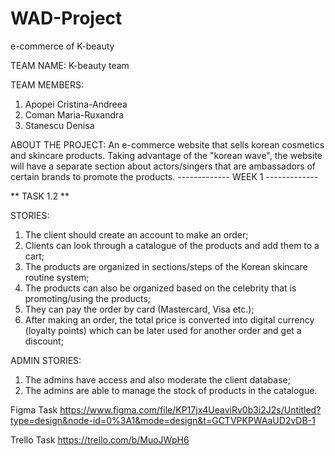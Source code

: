 # WAD-Project
e-commerce of K-beauty

TEAM NAME: K-beauty team

TEAM MEMBERS:
1. Apopei Cristina-Andreea
2. Coman Maria-Ruxandra
3. Stanescu Denisa
   
ABOUT THE PROJECT:
An e-commerce website that sells korean cosmetics and skincare products. Taking advantage of the "korean wave", the website will have a separate section about actors/singers that are ambassadors of certain brands to promote the products.
------------- WEEK 1 -------------

** TASK 1.2 **

STORIES:
1. The client should create an account to make an order;
2. Clients can look through a catalogue of the products and add them to a cart;
3. The products are organized in sections/steps of the Korean skincare routine system;
4. The products can also be organized based on the celebrity that is promoting/using the products;
5. They can pay the order by card (Mastercard, Visa etc.);
6. After making an order, the total price is converted into digital currency (loyalty points) which can be later used for another order and get a discount;
   
   

ADMIN STORIES:
1. The admins have access and also moderate the client database;
2. The admins are able to manage the stock of products in the catalogue.

Figma Task
https://www.figma.com/file/KP17jx4UeaviRv0b3i2J2s/Untitled?type=design&node-id=0%3A1&mode=design&t=GCTVPKPWAaUD2vDB-1

Trello Task
https://trello.com/b/MuoJWpH6
